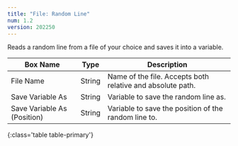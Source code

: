 ```yaml
---
title: "File: Random Line"
num: 1.2
version: 202250
---
```


Reads a random line from a file of your choice and saves it into a variable.

| Box Name | Type | Description |
|-------|--------|--------
|File Name|String|Name of the file. Accepts both relative and absolute path.|
|Save Variable As|String|Variable to save the random line as.|
|Save Variable As (Position)|String|Variable to save the position of the random line to.
{:class='table table-primary'}
